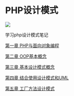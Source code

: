 # PHP设计模式
![](https://img.shields.io/cocoapods/l/Alamofire.svg?style=flat)

学习php设计模式笔记

[第一章 PHP与面向对象编程](/Section1/README.md)

[第二章 OOP基本概念](/Section2/README.md)

[第三章 基本设计模式概念](/Section3/README.md)

[第四章 结合使用设计模式和UML](/Section4/README.md)

[第五章 工厂方法设计模式](/Section5/README.md)